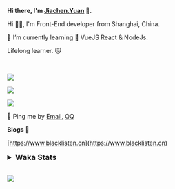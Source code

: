 <!-- <img align="right" src="https://github-readme-stats.vercel.app/api/top-langs/?username=blacklisten&layout=compact" /> -->

**Hi there, I'm [Jiachen.Yuan](https://www.blacklisten.cn) 👋.**

Hi 🙋‍♂️, I'm Front-End developer from Shanghai, China.

🌱 I’m currently learning 🥀 VueJS  React & NodeJs.

Lifelong learner. 😻

<br />

<img src="https://github-readme-stats.vercel.app/api/top-langs/?username=aaditkamat&layout=compact" /><br />

<img src="https://github-readme-stats.vercel.app/api?username=blacklisten&count_private=true&show_icons=true" /><br />

<img src="https://github-readme-stats.vercel.app/api/wakatime?username=blacklisten&layout=compact" /><br />



💬 Ping me by [Email](mailto:black_listen@163.com), [QQ](http://wpa.qq.com/msgrd?v=3&uin=756319278&site=%E5%9C%A8%E7%BA%BF%E5%AE%A2%E6%9C%8D&menu=yes)

<!-- I am Into , 🙏 -->

<!-- Javascript, Web Development, H5, MicroProgram, NodeJs, Electron... 😼 -->

<!--[![Top Langs](https://github-readme-stats.vercel.app/api/top-langs/?username=blacklisten&layout=compact)](https://github.com/anuraghazra/github-readme-stats)-->

<!--![ReadMe Card](https://github-readme-stats.vercel.app/api?username=blacklisten&show_icons=true&theme=radical)-->

**Blogs 🌱**

[https://www.blacklisten.cn](https://www.blacklisten.cn)

<details>
 <summary style="font-size:1.25em"><strong>Waka Stats </strong></summary><br>
<!--START_SECTION:waka-->
![Profile Views](http://img.shields.io/badge/Profile%20Views-0-blue)

**🐱 My Github Data** 

> 🏆 56 Contributions in the Year 2021
 > 
> 📦 256.6 kB Used in Github's Storage 
 > 
> 💼 Opted to Hire
 > 
> 📜 48 Public Repositories 
 > 
> 🔑 4 Private Repositories  
 > 
**I'm an Early 🐤** 

```text
🌞 Morning    19 commits     █░░░░░░░░░░░░░░░░░░░░░░░░   6.35% 
🌆 Daytime    196 commits    ████████████████░░░░░░░░░   65.55% 
🌃 Evening    83 commits     ███████░░░░░░░░░░░░░░░░░░   27.76% 
🌙 Night      1 commits      ░░░░░░░░░░░░░░░░░░░░░░░░░   0.33%

```
📅 **I'm Most Productive on Monday** 

```text
Monday       82 commits     ██████░░░░░░░░░░░░░░░░░░░   27.42% 
Tuesday      47 commits     ████░░░░░░░░░░░░░░░░░░░░░   15.72% 
Wednesday    55 commits     ████░░░░░░░░░░░░░░░░░░░░░   18.39% 
Thursday     68 commits     █████░░░░░░░░░░░░░░░░░░░░   22.74% 
Friday       41 commits     ███░░░░░░░░░░░░░░░░░░░░░░   13.71% 
Saturday     3 commits      ░░░░░░░░░░░░░░░░░░░░░░░░░   1.0% 
Sunday       3 commits      ░░░░░░░░░░░░░░░░░░░░░░░░░   1.0%

```


📊 **This Week I Spent My Time On** 

```text
⌚︎ Time Zone: Asia/Shanghai

💬 Programming Languages: 
HTML                     3 hrs 23 mins       ███████████░░░░░░░░░░░░░░   45.66% 
TypeScript               2 hrs               ██████░░░░░░░░░░░░░░░░░░░   27.05% 
JavaScript               1 hr 54 mins        ██████░░░░░░░░░░░░░░░░░░░   25.63% 
Markdown                 6 mins              ░░░░░░░░░░░░░░░░░░░░░░░░░   1.53% 
Text                     0 secs              ░░░░░░░░░░░░░░░░░░░░░░░░░   0.08%

🔥 Editors: 
VS Code                  7 hrs 25 mins       █████████████████████████   100.0%

🐱‍💻 Projects: 
learning                 7 hrs 24 mins       █████████████████████████   99.87% 
坐标                       0 secs              ░░░░░░░░░░░░░░░░░░░░░░░░░   0.08% 
Unknown Project          0 secs              ░░░░░░░░░░░░░░░░░░░░░░░░░   0.04%

💻 Operating System: 
Mac                      7 hrs 25 mins       █████████████████████████   100.0%

```

**I Mostly Code in JavaScript** 

```text
JavaScript               18 repos            ███████████░░░░░░░░░░░░░░   43.9% 
Vue                      11 repos            ██████░░░░░░░░░░░░░░░░░░░   26.83% 
TypeScript               5 repos             ███░░░░░░░░░░░░░░░░░░░░░░   12.2% 
HTML                     4 repos             ██░░░░░░░░░░░░░░░░░░░░░░░   9.76% 
CSS                      1 repo              ░░░░░░░░░░░░░░░░░░░░░░░░░   2.44%

```


**Timeline**

![Chart not found](https://raw.githubusercontent.com/blacklisten/blacklisten/master/charts/bar_graph.png) 


 Last Updated on 18/07/2021
<!--END_SECTION:waka-->
</details>

<br />

<!--
**blacklisten/blacklisten** is a ✨ _special_ ✨ repository because its `README.md` (this file) appears on your GitHub profile.

Here are some ideas to get you started:

- 🔭 I’m currently working on ...
- 🌱 I’m currently learning ...
- 👯 I’m looking to collaborate on ...
- 🤔 I’m looking for help with ...
- 💬 Ask me about ...
- 📫 How to reach me: ...
- 😄 Pronouns: ...
- ⚡ Fun fact: ...
-->

![](http://profile-counter.glitch.me/blacklisten/count.svg)
